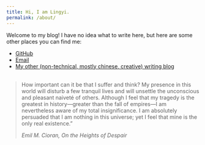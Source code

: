 ```yaml
---
title: Hi, I am Lingyi.
permalink: /about/
---
```


Welcome to my blog! I have no idea what to write here, but here are some other places you can find me:

- [GitHub](https://github.com/lingxz)
- [Email](<mailto:lingyihuu@gmail.com>)
- [My other (non-technical, mostly chinese, creative) writing blog](https://writing.theconfused.me)
<br><br>

> How important can it be that I suffer and think? My presence in this world will disturb a few tranquil lives and will unsettle the unconscious and pleasant naiveté of others. Although I feel that my tragedy is the greatest in history—greater than the fall of empires—I am nevertheless aware of my total insignificance. I am absolutely persuaded that I am nothing in this universe; yet I feel that mine is the only real existence.” 
> 
> <cite>Emil M. Cioran, On the Heights of Despair</cite>

